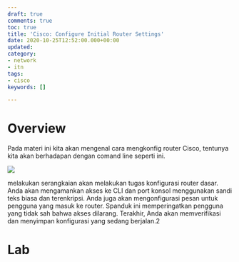 ```yaml
---
draft: true
comments: true
toc: true
title: 'Cisco: Configure Initial Router Settings'
date: 2020-10-25T12:52:00.000+00:00
updated: 
category:
- network
- itn
tags:
- cisco
keywords: []

---
```

# Overview

Pada materi ini kita akan mengenal cara mengkonfig router Cisco, tentunya kita akan berhadapan dengan comand line seperti ini.

![](/images/2020-07-09-sen-13-48-18.png)

melakukan serangkaian akan melakukan tugas konfigurasi router dasar. Anda akan mengamankan akses ke CLI dan port konsol menggunakan sandi teks biasa dan terenkripsi. Anda juga akan mengonfigurasi pesan untuk pengguna yang masuk ke router. Spanduk ini memperingatkan pengguna yang tidak sah bahwa akses dilarang. Terakhir, Anda akan memverifikasi dan menyimpan konfigurasi yang sedang berjalan.2

# Lab